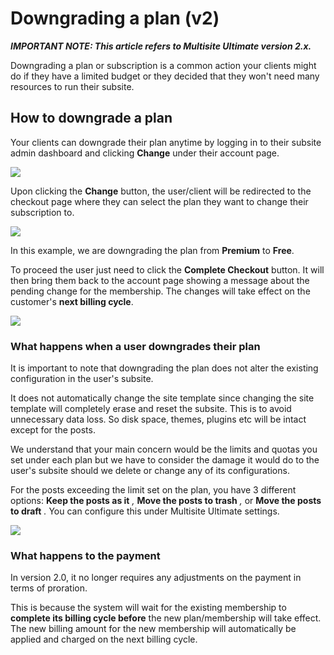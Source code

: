 # Downgrading a plan (v2)

_**IMPORTANT NOTE: This article refers to Multisite Ultimate version 2.x.**_

Downgrading a plan or subscription is a common action your clients might do if they have a limited budget or they decided that they won't need many resources to run their subsite.

## How to downgrade a plan

Your clients can downgrade their plan anytime by logging in to their subsite admin dashboard and clicking **Change** under their account page.

![](https://wp-ultimo-space.fra1.cdn.digitaloceanspaces.com/hs-file-sprLyB2iMU.png)

Upon clicking the **Change** button, the user/client will be redirected to the checkout page where they can select the plan they want to change their subscription to.

![](https://wp-ultimo-space.fra1.cdn.digitaloceanspaces.com/hs-file-aTnhJPFVFh.png)

In this example, we are downgrading the plan from **Premium** to **Free**.

To proceed the user just need to click the **Complete Checkout** button. It will then bring them back to the account page showing a message about the pending change for the membership. The changes will take effect on the customer's **next billing cycle**.

![](https://wp-ultimo-space.fra1.cdn.digitaloceanspaces.com/hs-file-E2qcjxzDDG.png)

### What happens when a user downgrades their plan

It is important to note that downgrading the plan does not alter the existing configuration in the user's subsite.

It does not automatically change the site template since changing the site template will completely erase and reset the subsite. This is to avoid unnecessary data loss. So disk space, themes, plugins etc will be intact except for the posts.

We understand that your main concern would be the limits and quotas you set under each plan but we have to consider the damage it would do to the user's subsite should we delete or change any of its configurations.

For the posts exceeding the limit set on the plan, you have 3 different options: **Keep the posts as it** *,* **Move the posts to trash** *,* or **Move the posts to draft** *.* You can configure this under Multisite Ultimate settings.

![](https://wp-ultimo-space.fra1.cdn.digitaloceanspaces.com/hs-file-ztHV8cZDG0.png)

### What happens to the payment

In version 2.0, it no longer requires any adjustments on the payment in terms of proration.

This is because the system will wait for the existing membership to **complete its billing cycle before** the new plan/membership will take effect. The new billing amount for the new membership will automatically be applied and charged on the next billing cycle.
